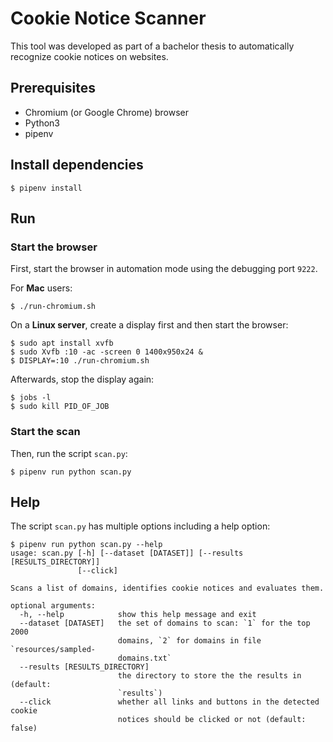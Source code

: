 # Cookie Notice Scanner

This tool was developed as part of a bachelor thesis to automatically recognize cookie notices on websites.


## Prerequisites

- Chromium (or Google Chrome) browser
- Python3
- pipenv


## Install dependencies

```
$ pipenv install
```


## Run

### Start the browser

First, start the browser in automation mode using the debugging port `9222`. 

For **Mac** users:

```
$ ./run-chromium.sh
```

On a **Linux server**, create a display first and then start the browser:

```
$ sudo apt install xvfb
$ sudo Xvfb :10 -ac -screen 0 1400x950x24 &
$ DISPLAY=:10 ./run-chromium.sh
```

Afterwards, stop the display again:

```
$ jobs -l
$ sudo kill PID_OF_JOB
```


### Start the scan

Then, run the script `scan.py`:

```
$ pipenv run python scan.py
```


## Help

The script `scan.py` has multiple options including a help option:

```
$ pipenv run python scan.py --help
usage: scan.py [-h] [--dataset [DATASET]] [--results [RESULTS_DIRECTORY]]
               [--click]

Scans a list of domains, identifies cookie notices and evaluates them.

optional arguments:
  -h, --help            show this help message and exit
  --dataset [DATASET]   the set of domains to scan: `1` for the top 2000
                        domains, `2` for domains in file `resources/sampled-
                        domains.txt`
  --results [RESULTS_DIRECTORY]
                        the directory to store the the results in (default:
                        `results`)
  --click               whether all links and buttons in the detected cookie
                        notices should be clicked or not (default: false)
```
